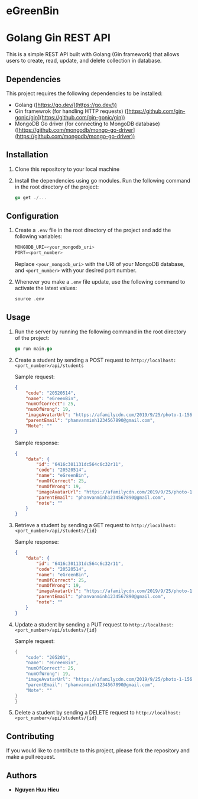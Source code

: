 # eGreenBin

# Golang Gin REST API

This is a simple REST API built with Golang (Gin framework) that allows users to create, read, update, and delete collection in database.

## Dependencies

This project requires the following dependencies to be installed:

- Golang ([https://go.dev/](https://go.dev/))
- Gin framewrok (for handling HTTP requests) ([https://github.com/gin-gonic/gin](https://github.com/gin-gonic/gin))
- MongoDB Go driver (for connecting to MongoDB database) ([https://github.com/mongodb/mongo-go-driver](https://github.com/mongodb/mongo-go-driver))

## Installation

1. Clone this repository to your local machine
2. Install the dependencies using go modules. Run the following command in the root directory of the project:
    
    ```go
    go get ./...
    ```
    

## Configuration

1. Create a `.env` file in the root directory of the project and add the following variables:
    
    ```go
    MONGODB_URI=<your_mongodb_uri>
    PORT=<port_number>
    ```
    
    Replace `<your_mongodb_uri>` with the URI of your MongoDB database, and `<port_number>` with your desired port number.
    
2. Whenever you make a `.env` file update, use the following command to activate the latest values:
    
    ```go
    source .env
    ```
    

## Usage

1. Run the server by running the following command in the root directory of the project:
    
    ```go
    go run main.go
    ```
    
2. Create a student by sending a POST request to `http://localhost:<port_number>/api/students`
    
    Sample request:
    
    ```json
    {
        "code": "20520514",
        "name": "eGreenBin",
        "numOfCorrect": 25,
        "numOfWrong": 19,
        "imageAvatarUrl": "https://afamilycdn.com/2019/9/25/photo-1-15693889404421259167070.jpg?fbclid=IwAR2YuYMfdc_RazmNjtgWKej14GDwFMn4xnjzu-cWmy5lRN2eLhXEgp-SkQc",
        "parentEmail": "phanvanminh1234567890@gmail.com",
        "Note": ""
    }
    
    ```
    
    Sample response:
    
    ```json
    {
        "data": {
            "id": "6416c301131dc564c6c32r11",
            "code": "20520514",
            "name": "eGreenBin",
            "numOfCorrect": 25,
            "numOfWrong": 19,
            "imageAvatarUrl": "https://afamilycdn.com/2019/9/25/photo-1-15693889404421259167070.jpg?fbclid=IwAR2YuYMfdc_RazmNjtgWKej14GDwFMn4xnjzu-cWmy5lRN2eLhXEgp-SkQc",
            "parentEmail": "phanvanminh1234567890@gmail.com",
            "note": ""
        }
    }
    ```
    
3. Retrieve a student by sending a GET request to `http://localhost:<port_number>/api/students/{id}`
    
    Sample response:
    
    ```json
    {
        "data": {
            "id": "6416c301131dc564c6c32r11",
            "code": "20520514",
            "name": "eGreenBin",
            "numOfCorrect": 25,
            "numOfWrong": 19,
            "imageAvatarUrl": "https://afamilycdn.com/2019/9/25/photo-1-15693889404421259167070.jpg?fbclid=IwAR2YuYMfdc_RazmNjtgWKej14GDwFMn4xnjzu-cWmy5lRN2eLhXEgp-SkQc",
            "parentEmail": "phanvanminh1234567890@gmail.com",
            "note": ""
        }
    }
    ```
    
4. Update a student by sending a PUT request to `http://localhost:<port_number>/api/students/{id}`
    
    Sample request:
    
    ```go
    {
        "code": "205201",
        "name": "eGreenBin",
        "numOfCorrect": 25,
        "numOfWrong": 19,
        "imageAvatarUrl": "https://afamilycdn.com/2019/9/25/photo-1-15693889404421259167070.jpg?fbclid=IwAR2YuYMfdc_RazmNjtgWKej14GDwFMn4xnjzu-cWmy5lRN2eLhXEgp-SkQc",
        "parentEmail": "phanvanminh1234567890@gmail.com",
        "Note": ""
    }
    }
    
    ```
    
5. Delete a student by sending a DELETE request to `http://localhost:<port_number>/api/students/{id}`

## Contributing

If you would like to contribute to this project, please fork the repository and make a pull request.

## Authors

- ******************************Nguyen Huu Hieu******************************
